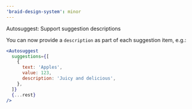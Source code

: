 ```yaml
---
'braid-design-system': minor
---
```


Autosuggest: Support suggestion descriptions

You can now provide a `description` as part of each suggestion item, e.g.:

```jsx
<Autosuggest
  suggestions={[
    {
      text: 'Apples',
      value: 123,
      description: 'Juicy and delicious',
    },
  ]}
  {...rest}
/>
```
